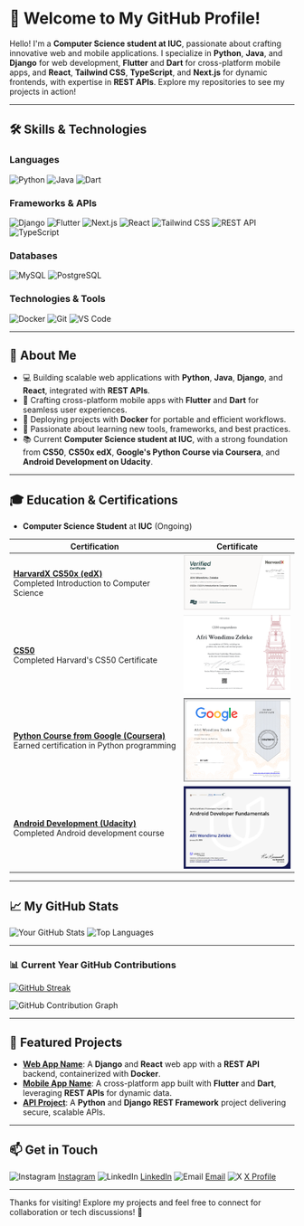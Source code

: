 # 👋 Welcome to My GitHub Profile!

Hello! I'm a **Computer Science student at IUC**, passionate about crafting innovative web and mobile applications. I specialize in **Python**, **Java**, and **Django** for web development, **Flutter** and **Dart** for cross-platform mobile apps, and **React**, **Tailwind CSS**, **TypeScript**, and **Next.js** for dynamic frontends, with expertise in **REST APIs**. Explore my repositories to see my projects in action!

---

## 🛠️ Skills & Technologies

### Languages
<img src="https://cdn.jsdelivr.net/gh/devicons/devicon/icons/python/python-original.svg" alt="Python" width="40" height="40"/> <span>    </span> <img src="https://cdn.jsdelivr.net/gh/devicons/devicon/icons/java/java-original.svg" alt="Java" width="40" height="40"/> <span>   </span>  <img src="https://cdn.jsdelivr.net/gh/devicons/devicon/icons/dart/dart-original.svg" alt="Dart" width="40" height="40"/> 

### Frameworks & APIs
<img src="https://cdn.jsdelivr.net/gh/devicons/devicon/icons/django/django-plain.svg" alt="Django" width="40" height="40"/> <span>    </span> <img src="https://cdn.jsdelivr.net/gh/devicons/devicon/icons/flutter/flutter-original.svg" alt="Flutter" width="40" height="40"/> <span>    </span> <img src="https://cdn.jsdelivr.net/gh/devicons/devicon/icons/nextjs/nextjs-original.svg" alt="Next.js" width="40" height="40"/> <span>    </span> <img src="https://cdn.jsdelivr.net/gh/devicons/devicon/icons/react/react-original.svg" alt="React" width="40" height="40"/> <span>    </span> <img src="https://cdn.simpleicons.org/tailwindcss" alt="Tailwind CSS" width="40" height="40"/><span>    </span> <img src="https://cdn.jsdelivr.net/gh/devicons/devicon/icons/fastapi/fastapi-original.svg" alt="REST API" width="40" height="40"/> <span>    </span> <img src="https://cdn.jsdelivr.net/gh/devicons/devicon/icons/typescript/typescript-original.svg" alt="TypeScript" width="40" height="40"/>

### Databases
<img src="https://cdn.simpleicons.org/mysql" alt="MySQL" width="40" height="40"/> <span>    </span> <img src="https://cdn.simpleicons.org/postgresql" alt="PostgreSQL" width="40" height="40"/>

### Technologies & Tools
<img src="https://cdn.jsdelivr.net/gh/devicons/devicon/icons/docker/docker-original.svg" alt="Docker" width="40" height="40"/><span>    </span> <img src="https://cdn.jsdelivr.net/gh/devicons/devicon/icons/git/git-original.svg" alt="Git" width="40" height="40"/><span>    </span> <img src="https://cdn.jsdelivr.net/gh/devicons/devicon/icons/vscode/vscode-original.svg" alt="VS Code" width="40" height="40"/>

---

## 🌟 About Me
- 💻 Building scalable web applications with **Python**, **Java**, **Django**, and **React**, integrated with **REST APIs**.
- 📱 Crafting cross-platform mobile apps with **Flutter** and **Dart** for seamless user experiences.
- 🐳 Deploying projects with **Docker** for portable and efficient workflows.
- 🚀 Passionate about learning new tools, frameworks, and best practices.
- 📚 Current **Computer Science student at IUC**, with a strong foundation from **CS50**, **CS50x edX**, **Google's Python Course via Coursera**, and **Android Development on Udacity**.

---

## 🎓 Education & Certifications
- **Computer Science Student** at **IUC** (Ongoing)

| Certification | Certificate |
|---------------|-------------|
| [**HarvardX CS50x (edX)**](https://courses.edx.org/certificates/618bc6f1b6aa48c39db87451c35a6b29) <br> Completed Introduction to Computer Science | <a href="https://courses.edx.org/certificates/618bc6f1b6aa48c39db87451c35a6b29"><img src="https://raw.githubusercontent.com/afriwondimu/afriwondimu/refs/heads/main/assets/certificates/HarvardX-CS50.png" alt="CS50x Certificate" width="195"/></a> |
| [**CS50**](https://cs50.harvard.edu/certificates/fc1e4df2-cf1e-47e7-869b-0ff4d1ece214) <br> Completed Harvard's CS50 Certificate | <a href="https://cs50.harvard.edu/certificates/fc1e4df2-cf1e-47e7-869b-0ff4d1ece214"><img src="https://raw.githubusercontent.com/afriwondimu/afriwondimu/refs/heads/main/assets/certificates/CS50.png" alt="CS50 Certificate" width="195"/></a> |
| [**Python Course from Google (Coursera)**](https://coursera.org/share/415b2b162f7f02f236f22a9e61788186) <br> Earned certification in Python programming | <a href="https://coursera.org/share/415b2b162f7f02f236f22a9e61788186"><img src="https://raw.githubusercontent.com/afriwondimu/afriwondimu/refs/heads/main/assets/certificates/Python.png" alt="Python Coursera Certificate" width="195"/></a> |
| [**Android Development (Udacity)**](https://www.udacity.com/certificate/e/1d0a1fd2-d507-11ef-9db9-c3a26a5e2df3) <br> Completed Android development course | <a href="https://www.udacity.com/certificate/e/1d0a1fd2-d507-11ef-9db9-c3a26a5e2df3"><img src="https://raw.githubusercontent.com/afriwondimu/afriwondimu/refs/heads/main/assets/certificates/Android-udacity.png" alt="Android Development Certificate" width="195"/></a> |

---

## 📈 My GitHub Stats
![Your GitHub Stats](https://github-readme-stats.vercel.app/api?username=afriwondimu&show_icons=true&theme=radical)
![Top Languages](https://github-readme-stats.vercel.app/api/top-langs/?username=afriwondimu&layout=compact&theme=radical)

---

### 📊 Current Year GitHub Contributions
[![GitHub Streak](https://streak-stats.demolab.com?user=afriwondimu&theme=radical&hide_border=true)](https://git.io/streak-stats)

![GitHub Contribution Graph](https://github-contribution-graph.vercel.app/api/?username=afriwondimu&theme=radical&area=true)

---

## 📂 Featured Projects
- **[Web App Name](https://github.com/afriwondimu/web-app)**: A **Django** and **React** web app with a **REST API** backend, containerized with **Docker**.
- **[Mobile App Name](https://github.com/afriwondimu/mobile-app)**: A cross-platform app built with **Flutter** and **Dart**, leveraging **REST APIs** for dynamic data.
- **[API Project](https://github.com/afriwondimu/api-project)**: A **Python** and **Django REST Framework** project delivering secure, scalable APIs.

---

## 📫 Get in Touch
<img src="https://cdn.simpleicons.org/instagram" alt="Instagram" width="40" height="40"/> [Instagram](https://instagram.com/afriwondimu)
<img src="https://cdn.jsdelivr.net/gh/devicons/devicon/icons/linkedin/linkedin-original.svg" alt="LinkedIn" width="40" height="40"/> [LinkedIn](https://www.linkedin.com/in/afri-wondimu-037b73350?utm_source=share&utm_campaign=share_via&utm_content=profile&utm_medium=android_app)
<img src="https://cdn.simpleicons.org/gmail" alt="Email" width="40" height="40"/> [Email](mailto:afriwondimu@gmail.com)
<img src="https://cdn.simpleicons.org/x" alt="X" width="40" height="40"/> [X Profile](https://x.com/afriwondimu)

---



Thanks for visiting! Explore my projects and feel free to connect for collaboration or tech discussions! 🚀
